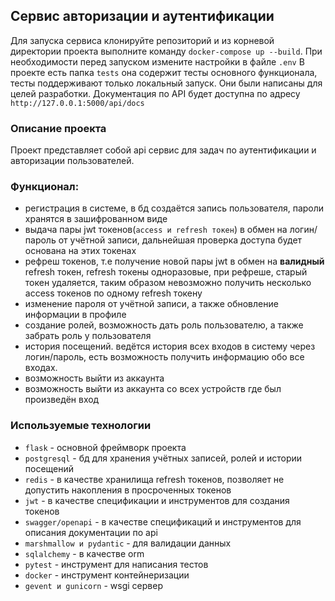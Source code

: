 ## Сервис авторизации и аутентификации

Для запуска сервиса клонируйте репозиторий и из корневой директории проекта выполните команду
``docker-compose up --build``. При необходимости перед запуском измените настройки в файле `.env`
В проекте есть папка `tests` она содержит тесты основного функционала, тесты поддерживают только локальный запуск. 
Они были написаны для целей разработки.
Документация по API будет доступна по адресу ``http://127.0.0.1:5000/api/docs``

### Описание проекта
Проект представляет собой api сервис для задач по аутентификации и авторизации пользователей.

### Функционал:
 - регистрация в системе, в бд создаётся запись пользователя, пароли хранятся в зашифрованном виде
 - выдача пары jwt токенов(`access и refresh токен`) в обмен на логин/пароль от учётной записи, дальнейшая проверка доступа 
будет основана на этих токенах
 - рефреш токенов, т.е получение новой пары jwt в обмен на **валидный** refresh токен, refresh токены одноразовые, 
при рефреше, старый токен удаляется, таким образом невозможно получить несколько access токенов по одному refresh токену
 - изменение пароля от учётной записи, а также обновление информации в профиле
 - создание ролей, возможность дать роль пользователю, а также забрать роль у пользователя
 - история посещений. ведётся история всех входов в систему через логин/пароль, 
есть возможность получить информацию обо все входах.
 - возможность выйти из аккаунта
 - возможность выйти из аккаунта со всех устройств где был произведён вход


### Используемые технологии
 - `flask` - основной фреймворк проекта
 - `postgresql` - бд для хранения учётных записей, ролей и истории посещений
 - `redis` - в качестве хранилища refresh токенов, позволяет не допустить накопления в просроченных токенов
 - `jwt` - в качестве спецификации и инструментов для создания токенов
 - `swagger/openapi` - в качестве спецификаций и инструментов для описания документации по api
 - `marshmallow и pydantic` - для валидации данных
 - `sqlalchemy` - в качестве orm
 - `pytest` - инструмент для написания тестов
 - `docker` - инструмент контейнеризации
 - `gevent и gunicorn` - wsgi сервер